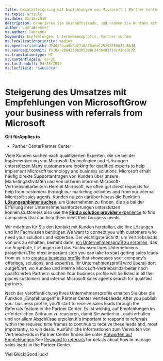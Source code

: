 ```yaml
---
title: Umsatzsteigerung mit Empfehlungen von Microsoft | Partner Center
ms.topic: article
ms.date: 03/15/2019
description: Generieren Sie Geschäftsleads, und nehmen Sie Kontakt mit Kunden auf, die Unterstützung bei der Implementierung von Microsoft-Produkten und -Lösungen benötigen.
author: LauraBrenner
ms.author: labrenne
keywords: Empfehlungen, Unternehmensprofil, Partner suchen
ms.localizationpriority: medium
ms.openlocfilehash: d0dd23eaadc5a27a6818aeac2529288b639c6b36
ms.sourcegitcommit: f916aa2884239b205398c24d04d1f1dc41b63c2b
ms.translationtype: HT
ms.contentlocale: de-DE
ms.lasthandoff: 04/28/2019
ms.locfileid: "64668349"
---
```

<!-- FWLink:  https://go.microsoft.com/fwlink/?linkid=849775 (top of page) -->

# <a name="grow-your-business-with-referrals-from-microsoft"></a><span data-ttu-id="126bb-104">Steigerung des Umsatzes mit Empfehlungen von Microsoft</span><span class="sxs-lookup"><span data-stu-id="126bb-104">Grow your business with referrals from Microsoft</span></span>

<span data-ttu-id="126bb-105">**Gilt für**</span><span class="sxs-lookup"><span data-stu-id="126bb-105">**Applies to**</span></span>

-  <span data-ttu-id="126bb-106">Partner Center</span><span class="sxs-lookup"><span data-stu-id="126bb-106">Partner Center</span></span>

<span data-ttu-id="126bb-107">Viele Kunden suchen nach qualifizierten Experten, die sie bei der Implementierung von Microsoft-Technologien und -Lösungen unterstützen.</span><span class="sxs-lookup"><span data-stu-id="126bb-107">Many customers are looking for qualified experts to help implement Microsoft technology and business solutions.</span></span> <span data-ttu-id="126bb-108">Microsoft erhält häufig direkte Supportanfragen von Kunden über unsere Marketingaktivitäten und von unseren internen Microsoft-Vertriebsmitarbeitern.</span><span class="sxs-lookup"><span data-stu-id="126bb-108">Here at Microsoft, we often get direct requests for help from customers through our marketing activities and from our internal Microsoft sales agents.</span></span> <span data-ttu-id="126bb-109">Kunden nutzen darüber hinaus die Funktion [**Lösungsanbieter suchen**](https://www.microsoft.com/solution-providers/search), um Unternehmen zu finden, die sie bei der Erfüllung ihrer Unternehmensanforderungen unterstützen können.</span><span class="sxs-lookup"><span data-stu-id="126bb-109">Customers also use the [**Find a solution provider** experience](https://www.microsoft.com/solution-providers/search) to find companies that can help them meet their business needs.</span></span> 

<span data-ttu-id="126bb-110">Wir möchten für Sie den Kontakt mit Kunden herstellen, die Ihre Lösungen und Ihr Fachwissen benötigen.</span><span class="sxs-lookup"><span data-stu-id="126bb-110">We want to connect you with customers who need your solutions and expertise.</span></span> <span data-ttu-id="126bb-111">Der wichtigste Schritt, um Vertriebsleads von uns zu erhalten, besteht darin, [ein Unternehmensprofil zu erstellen](create-a-marketing-profile.md), das die Angebote, Lösungen und das Fachwissen Ihres Unternehmens präsentiert.</span><span class="sxs-lookup"><span data-stu-id="126bb-111">The most important step you can take to start getting sales leads from us is to [create a business profile](create-a-marketing-profile.md) that showcases your company's offerings, solutions, and expertise.</span></span> <span data-ttu-id="126bb-112">Ihr Unternehmensprofil wird überall dort aufgeführt, wo Kunden und interne Microsoft-Vertriebsmitarbeiter nach qualifizierten Partnern suchen.</span><span class="sxs-lookup"><span data-stu-id="126bb-112">Your business profile will be listed in all the places customers and internal Microsoft sales agents search for qualified partners.</span></span> 

 <span data-ttu-id="126bb-113">Nach der Veröffentlichung Ihres Unternehmensprofils erhalten Sie über die Funktion „Empfehlungen“ in Partner Center Vertriebsleads.</span><span class="sxs-lookup"><span data-stu-id="126bb-113">After you publish your business profile, you'll start to receive sales leads through the Referrals feature in the Partner Center.</span></span> <span data-ttu-id="126bb-114">Es ist wichtig, auf Empfehlungen im erforderlichen Zeitraum zu reagieren, damit Sie weiterhin Leads erhalten und vor allem Abschlüsse erzielen.</span><span class="sxs-lookup"><span data-stu-id="126bb-114">It's important to respond to referrals within the required time frames to continue to receive these leads and, most importantly, to win deals.</span></span> <span data-ttu-id="126bb-115">Ausführliche Informationen zum Verwalten von Vertriebsleads in Partner Center finden Sie unter [Antworten auf Empfehlungen](responding-to-referrals.md).</span><span class="sxs-lookup"><span data-stu-id="126bb-115">See [Respond to referrals](responding-to-referrals.md) for details about how to manage sales leads in the Partner Center.</span></span>  

<span data-ttu-id="126bb-116">Viel Glück!</span><span class="sxs-lookup"><span data-stu-id="126bb-116">Good luck!</span></span>

<!-- 
*  [Analyze your business profile](analyze-your-marketing-profile.md) Regularly review and optimize your business profile to make sure you’re getting in front of your target customers.
-->
